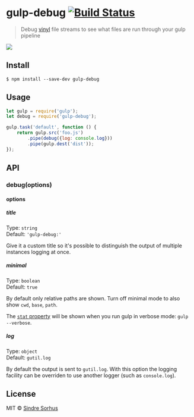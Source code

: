 # gulp-debug [![Build Status](https://travis-ci.org/sindresorhus/gulp-debug.svg?branch=master)](https://travis-ci.org/sindresorhus/gulp-debug)

> Debug [vinyl](https://github.com/wearefractal/vinyl) file streams to see what files are run through your gulp pipeline

![](screenshot.png)


## Install

```
$ npm install --save-dev gulp-debug
```


## Usage

```js
let gulp = require('gulp');
let debug = require('gulp-debug');

gulp.task('default', function () {
	return gulp.src('foo.js')
		.pipe(debug({log: console.log}))
		.pipe(gulp.dest('dist'));
});
```


## API

### debug(options)

#### options

##### title

Type: `string`  
Default: `'gulp-debug:'`

Give it a custom title so it's possible to distinguish the output of multiple instances logging at once.

##### minimal

Type: `boolean`  
Default: `true`

By default only relative paths are shown. Turn off minimal mode to also show `cwd`, `base`, `path`.

The [`stat` property](http://nodejs.org/api/fs.html#fs_class_fs_stats) will be shown when you run gulp in verbose mode: `gulp --verbose`.

##### log

Type: `object`  
Default: `gutil.log`

By default the output is sent to `gutil.log`.  With this option the logging facility can be overriden to use another logger (such as `console.log`).


## License

MIT © [Sindre Sorhus](http://sindresorhus.com)
